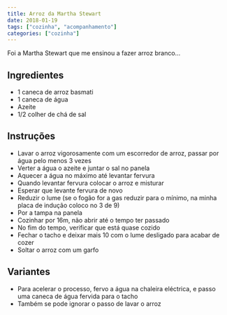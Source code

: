 ```yaml
---
title: Arroz da Martha Stewart
date: 2018-01-19
tags: ["cozinha", "acompanhamento"]
categories: ["cozinha"]
---
```


Foi a Martha Stewart que me ensinou a fazer arroz branco...
<!--more-->

## Ingredientes
* 1 caneca de arroz basmati
* 1 caneca de água
* Azeite
* 1/2 colher de chá de sal


## Instruções
* Lavar o arroz vigorosamente com um escorredor de arroz, passar por água pelo menos 3 vezes
* Verter a água o azeite e juntar o sal no panela
* Aquecer a água no máximo até levantar fervura
* Quando levantar fervura colocar o arroz e misturar
* Esperar que levante fervura de novo
* Reduzir o lume (se o fogão for a gas reduzir para o mínimo, na minha placa de indução coloco no 3 de 9)
* Por a tampa na panela
* Cozinhar por 16m, não abrir até o tempo ter passado
* No fim do tempo, verificar que está quase cozido
* Fechar o tacho e deixar mais 10 com o lume desligado para acabar de cozer
* Soltar o arroz com um garfo

## Variantes
* Para acelerar o processo, fervo a água na chaleira eléctrica, e passo uma caneca de água fervida para o tacho
* Também se pode ignorar o passo de lavar o arroz